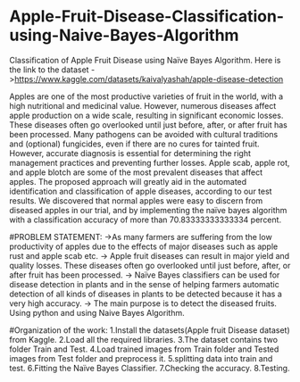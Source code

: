 # Apple-Fruit-Disease-Classification-using-Naive-Bayes-Algorithm
Classification of Apple Fruit Disease using Naïve Bayes Algorithm.
Here is the link to the dataset ->https://www.kaggle.com/datasets/kaivalyashah/apple-disease-detection

Apples are one of the most productive varieties of fruit in the world, with a high 
nutritional and medicinal value. However, numerous diseases affect apple production 
on a wide scale, resulting in significant economic losses. These diseases often go 
overlooked until just before, after, or after fruit has been processed. Many pathogens 
can be avoided with cultural traditions and (optional) fungicides, even if there are no 
cures for tainted fruit. However, accurate diagnosis is essential for determining the 
right management practices and preventing further losses. Apple scab, apple rot, and 
apple blotch are some of the most prevalent diseases that affect apples. 
The proposed approach will greatly aid in the automated identification and 
classification of apple diseases, according to our test results. We discovered that 
normal apples were easy to discern from diseased apples in our trial, and by 
implementing the naïve bayes algorithm with a classification accuracy of more than 
70.83333333333334 percent.

#PROBLEM STATEMENT:
->As many farmers are suffering from the low productivity of apples due to the 
effects of major diseases such as apple rust and apple scab etc.
-> Apple fruit diseases can result in major yield and quality losses. These diseases 
often go overlooked until just before, after, or after fruit has been processed.
-> Naïve Bayes classifiers can be used for disease detection in plants and in the 
sense of helping farmers automatic detection of all kinds of diseases in plants to 
be detected because it has a very high accuracy.
-> The main purpose is to detect the diseased fruits. Using python and using Naive 
Bayes Algorithm.


#Organization of the work:
1.Install the datasets(Apple fruit Disease dataset) from Kaggle.
2.Load all the required libraries.
3.The dataset contains two folder Train and Test.
4.Load trained images from Train folder and Tested images from Test folder and 
preprocess it.
5.splitting data into train and test.
6.Fitting the Naïve Bayes Classifier.
7.Checking the accuracy.
8.Testing.

